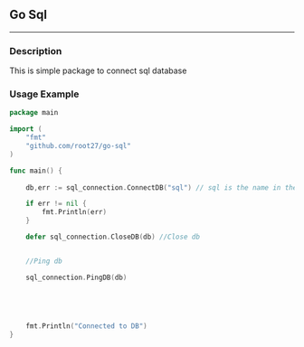 ## Go Sql

---

### Description

This is simple package to connect sql database

### Usage Example

```go
package main

import (
    "fmt"
    "github.com/root27/go-sql"
)

func main() {
    
    db,err := sql_connection.ConnectDB("sql") // sql is the name in the .env file

    if err != nil {
        fmt.Println(err)
    }

	defer sql_connection.CloseDB(db) //Close db


    //Ping db

    sql_connection.PingDB(db)

    

   

	fmt.Println("Connected to DB")
}